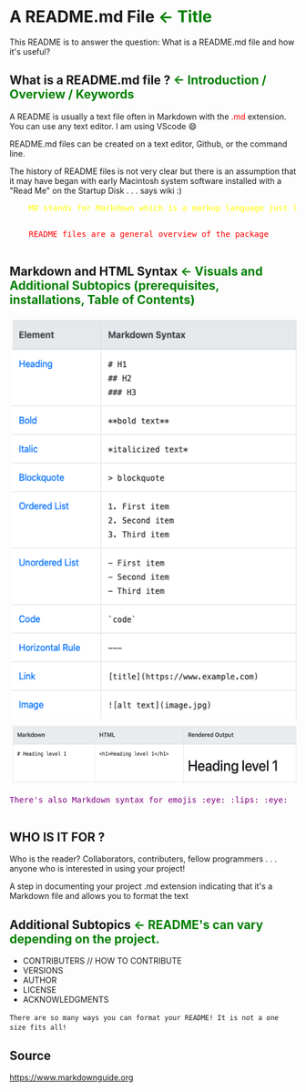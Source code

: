 <!-- Title -->
# **A README.md File** <span style="color: green;"> <- Title </span>

This README is to answer the question: What is a README.md file and how it's useful?

<!-- Introduction/Overview -->
## What is a README.md file ? <span style="color: green;"> <- Introduction / Overview / Keywords</span>

 A README is usually a text file often in Markdown with the <span style="color: red;"> .md </span> extension. You can use any text editor. I am using VScode :smile:

README.md files can be created on a text editor, Github, or the command line.

 The history of README files is not very clear but there is an assumption that it may have began with early Macintosh system software installed with a "Read Me" on the Startup Disk . . . says wiki :)

 <span style="color: yellow;">
    <pre>
    MD stands for Markdown which is a markup language just like HTML. HTML tags can be mixed with Markdown syntax.
    </pre>
</span>
<span style="color: red;"> 
    <pre>
    README files are a general overview of the package 
    </pre>
</span>

<!-- ![Alt text](screenshot_markdownguide.png) -->

## Markdown and HTML Syntax  <span style="color: green;"> <- Visuals and Additional Subtopics (prerequisites, installations, Table of Contents) </span>

<img src="screenshot_markdownguide.png" alt="Alt text" style="padding: 5px;" width="500" height="700"/>
<img src="HTML.png" alt="Alt text" style="padding: 5px" width="500" height="100"/>

<span style="color: purple;">
    <pre>
There's also Markdown syntax for emojis :eye: :lips: :eye:
    </pre>
</span>

## WHO IS IT FOR ?
 
 Who is the reader? Collaborators, contributers, fellow programmers . . . anyone who is interested in using your project!


A step in documenting your project 
.md extension indicating that it's a Markdown file and allows you to format the text

## Additional Subtopics  <span style="color: green;"> <- README's can vary depending on the project. </span>
* CONTRIBUTERS // HOW TO CONTRIBUTE
* VERSIONS 
* AUTHOR 
* LICENSE
* ACKNOWLEDGMENTS

`There are so many ways you can format your README! It is not a one size fits all! `

## Source
https://www.markdownguide.org